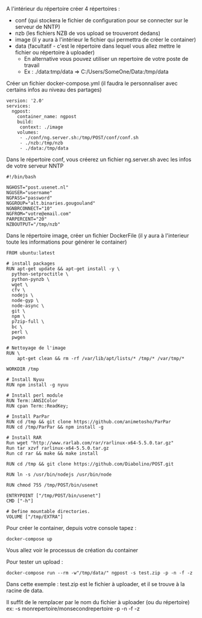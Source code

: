 A l'intérieur du répertoire créer 4 répertoires : 

* conf (qui stockera le fichier de configuration pour se connecter sur le serveur de NNTP)
* nzb (les fichiers NZB de vos upload se trouveront dedans)
* image (il y aura à l'intérieur le fichier qui permettra de créer le container)
* data (facultatif - c'est le répertoire dans lequel vous allez mettre le fichier ou répertoire à uploader) 
  * En alternative vous pouvez utiliser un repertoire de votre poste de travail
  * Ex :  ./data:tmp/data =\> C:/Users/SomeOne/Data:/tmp/data

Créer un fichier docker-compose.yml (il faudra le personnaliser avec certains infos au niveau des partages)
    
    version: '2.0'
    services:
      ngpost:
        container_name: ngpost
        build:
         context: ./image
        volumes:
         - ./conf/ng.server.sh:/tmp/POST/conf/conf.sh
         - ./nzb:/tmp/nzb
         - ./data:/tmp/data

Dans le répertoire conf, vous créerez un fichier ng.server.sh avec les infos de votre serveur NNTP
    
    #!/bin/bash
    
    NGHOST="post.usenet.nl"
    NGUSER="username"
    NGPASS="password"
    NGGROUP="alt.binaries.gougouland"
    NGNBRCONNECT="10"
    NGFROM="votre@email.com"
    PARPERCENT="20"
    NZBOUTPUT="/tmp/nzb"

Dans le répertoire image, créer un fichier DockerFile (il y aura à l'interieur toute les informations pour générer le container)
    
    FROM ubuntu:latest
    
    # install packages
    RUN apt-get update && apt-get install -y \
      python-setproctitle \
      python-pynzb \
      wget \
      cfv \
      nodejs \
      node-gyp \
      node-async \
      git \
      npm \
      p7zip-full \
      bc \
      perl \
      pwgen
    
    # Nettoyage de l'image
    RUN \
        apt-get clean && rm -rf /var/lib/apt/lists/* /tmp/* /var/tmp/*
    
    WORKDIR /tmp
    
    # Install Nyuu
    RUN npm install -g nyuu
    
    # Install perl module
    RUN Term::ANSIColor
    RUN cpan Term::ReadKey;
    
    # Install ParPar
    RUN cd /tmp && git clone https://github.com/animetosho/ParPar
    RUN cd /tmp/ParPar && npm install -g
    
    # Install RAR
    Run wget "http://www.rarlab.com/rar/rarlinux-x64-5.5.0.tar.gz"
    Run tar xzvf rarlinux-x64-5.5.0.tar.gz
    Run cd rar && make && make install
    
    RUN cd /tmp && git clone https://github.com/Diabolino/POST.git
    
    RUN ln -s /usr/bin/nodejs /usr/bin/node
    
    RUN chmod 755 /tmp/POST/bin/usenet
    
    ENTRYPOINT ["/tmp/POST/bin/usenet"]
    CMD ["-h"]
    
    # Define mountable directories.
    VOLUME ["/tmp/EXTRA"]

Pour créer le container, depuis votre console tapez : 
    
    docker-compose up 

Vous allez voir le processus de création du container

Pour tester un upload : 
    
    docker-compose run --rm -w"/tmp/data/" ngpost -s test.zip -p -n -f -z

Dans cette exemple : test.zip est le fichier à uploader, et il se trouve à la racine de data.

Il suffit de le remplacer par le nom du fichier à uploader (ou du répertoire) ex:  -s monrepertoire/monsecondrepertoire -p -n -f -z
    
    